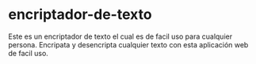 # encriptador-de-texto
Este es un encriptador de texto el cual es de facil uso para cualquier persona.
Encripata y desencripta cualquier texto con esta aplicación web de facil uso.
